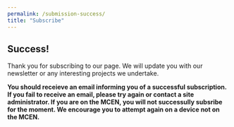 ```yaml
---
permalink: /submission-success/
title: "Subscribe"
---
```


## Success!

Thank you for subscribing to our page. We will update you with our newsletter or any interesting projects we undertake.

**You should receieve an email informing you of a successful subscription. If you fail to receive an email, please try again or contact a site administrator. If you are on the MCEN, you will not successully subsribe for the moment. We encourage you to attempt again on a device not on the MCEN.**